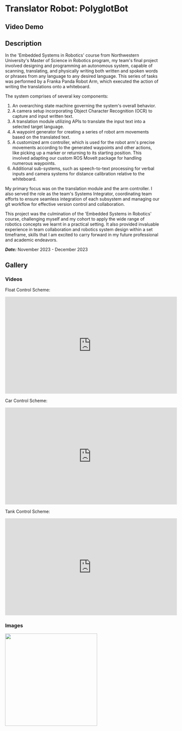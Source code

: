 # Translator Robot: PolyglotBot

## Video Demo

## Description

In the 'Embedded Systems in Robotics' course from Northwestern University's Master of Science in Robotics program, my team's final project involved designing and programming an autonomous system, capable of scanning, translating, and physically writing both written and spoken words or phrases from any language to any desired language. This series of tasks was performed by a Franka Panda Robot Arm, which executed the action of writing the translations onto a whiteboard.

The system comprises of several key components:
1. An overarching state machine governing the system's overall behavior.
2. A camera setup incorporating Object Character Recognition (OCR) to capture and input written text.
3. A translation module utilizing APIs to translate the input text into a selected target language.
4. A waypoint generator for creating a series of robot arm movements based on the translated text.
5. A customized arm controller, which is used for the robot arm's precise movements according to the generated waypoints and other actions, like picking up a marker or returning to its starting position. This involved adapting our custom ROS MoveIt package for handling numerous waypoints.
6. Additional sub-systems, such as speech-to-text processing for verbal inputs and camera systems for distance calibration relative to the whiteboard.

My primary focus was on the translation module and the arm controller. I also served the role as the team's Systems Integrator, coordinating team efforts to ensure seamless integration of each subsystem and managing our git workflow for effective version control and collaboration.

This project was the culmination of the 'Embedded Systems in Robotics' course, challenging myself and my cohort to apply the wide range of robotics concepts we learnt in a practical setting. It also provided invaluable experience in team collaboration and robotics system design within a set timeframe, skills that I am excited to carry forward in my future professional and academic endeavors.

***Date:*** November 2023 - December 2023

## Gallery
### Videos

Float Control Scheme:

<iframe
    width="560" height="315"
    src="https://www.youtube.com/embed/FzNauYVdgLc?si=t54-GzDRyTJkSKZ6"
    frameborder="0"
    allow="autoplay; encrypted-media"
    allowfullscreen
>
</iframe>

Car Control Scheme:

<iframe
    width="560" height="315"
    src="https://www.youtube.com/embed/ZGGghOw5x7E?si=vDHbWZ39mUDPwb0D"
    frameborder="0"
    allow="autoplay; encrypted-media"
    allowfullscreen
>
</iframe>

Tank Control Scheme:

<iframe
    width="560" height="315"
    src="https://www.youtube.com/embed/KhQWWGM9iRM?si=OOhAZMiVLYY0N3dI"
    frameborder="0"
    allow="autoplay; encrypted-media"
    allowfullscreen
>
</iframe>

### Images

<img src="https://github.com/dkoh555/dkoh555.github.io/assets/107823507/74b8a6f1-8425-42e0-a6d4-a464df5a5f97" height="300">
